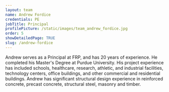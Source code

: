 ```yaml
---
layout: team
name: Andrew Fordice
credentials: PE
jobTitle: Principal
profilePicture: /static/images/team_andrew_fordice.jpg
order: 5
showDetailedPage: TRUE
slug: /andrew-fordice
---
```

Andrew serves as a Principal at FRP, and has 20 years of experience.  He completed his Master's Degree at Purdue University.  His project experience has included schools, healthcare, research, athletic, and industrial facilities, technology centers, office buildings, and other commercial and residential buildings.  Andrew has significant structural design experience in reinforced concrete, precast concrete, structural steel, masonry and timber.
